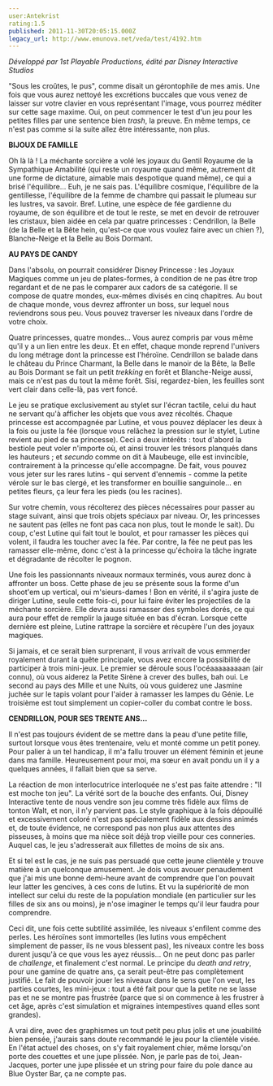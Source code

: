```yaml
---
user:Antekrist
rating:1.5
published: 2011-11-30T20:05:15.000Z
legacy_url: http://www.emunova.net/veda/test/4192.htm
---
```

_Développé par 1st Playable Productions, édité par Disney Interactive Studios_  

  

"Sous les croûtes, le pus", comme disait un gérontophile de mes amis. Une fois que vous aurez nettoyé les excrétions buccales que vous venez de laisser sur votre clavier en vous représentant l'image, vous pourrez méditer sur cette sage maxime. Oui, on peut commencer le test d'un jeu pour les petites filles par une sentence bien _trash_, la preuve. En même temps, ce n'est pas comme si la suite allez être intéressante, non plus.  

  

**BIJOUX DE FAMILLE**  

Oh là là ! La méchante sorcière a volé les joyaux du Gentil Royaume de la Sympathique Amabilité (qui reste un royaume quand même, autrement dit une forme de dictature, aimable mais despotique quand même), ce qui a brisé l'équilibre... Euh, je ne sais pas. L'équilibre cosmique, l'équilibre de la gentillesse, l'équilibre de la femme de chambre qui passait le plumeau sur les lustres, va savoir. Bref. Lutine, une espèce de fée gardienne du royaume, de son équilibre et de tout le reste, se met en devoir de retrouver les cristaux, bien aidée en cela par quatre princesses : Cendrillon, la Belle (de la Belle et la Bête hein, qu'est-ce que vous voulez faire avec un chien ?), Blanche-Neige et la Belle au Bois Dormant.  

  

**AU PAYS DE CANDY**  

Dans l'absolu, on pourrait considérer Disney Princesse : les Joyaux Magiques comme un jeu de plates-formes, à condition de ne pas être trop regardant et de ne pas le comparer aux cadors de sa catégorie. Il se compose de quatre mondes, eux-mêmes divisés en cinq chapitres. Au bout de chaque monde, vous devrez affronter un boss, sur lequel nous reviendrons sous peu. Vous pouvez traverser les niveaux dans l'ordre de votre choix.  

Quatre princesses, quatre mondes... Vous aurez compris par vous même qu'il y a un lien entre les deux. Et en effet, chaque monde reprend l'univers du long métrage dont la princesse est l'héroïne. Cendrillon se balade dans le château du Prince Charmant, la Belle dans le manoir de la Bête, la Belle au Bois Dormant se fait un petit _trekking_ en forêt et Blanche-Neige aussi, mais ce n'est pas du tout la même forêt. Sisi, regardez-bien, les feuilles sont vert clair dans celle-là, pas vert foncé.  

Le jeu se pratique exclusivement au stylet sur l'écran tactile, celui du haut ne servant qu'à afficher les objets que vous avez récoltés. Chaque princesse est accompagnée par Lutine, et vous pouvez déplacer les deux à la fois ou juste la fée (lorsque vous relâchez la pression sur le stylet, Lutine revient au pied de sa princesse). Ceci a deux intérêts : tout d'abord la bestiole peut voler n'importe où, et ainsi trouver les trésors planqués dans les hauteurs ; et _secundo_ comme on dit à Maubeuge, elle est invincible, contrairement à la princesse qu'elle accompagne. De fait, vous pouvez vous jeter sur les rares lutins - qui servent d'ennemis - comme la petite vérole sur le bas clergé, et les transformer en bouillie sanguinole... en petites fleurs, ça leur fera les pieds (ou les racines).  

Sur votre chemin, vous récolterez des pièces nécessaires pour passer au stage suivant, ainsi que trois objets spéciaux par niveau. Or, les princesses ne sautent pas (elles ne font pas caca non plus, tout le monde le sait). Du coup, c'est Lutine qui fait tout le boulot, et pour ramasser les pièces qui volent, il faudra les toucher avec la fée. Par contre, la fée ne peut pas les ramasser elle-même, donc c'est à la princesse qu'échoira la tâche ingrate et dégradante de récolter le pognon.  

Une fois les passionnants niveaux normaux terminés, vous aurez donc à affronter un boss. Cette phase de jeu se présente sous la forme d'un shoot'em up vertical, oui m'sieurs-dames ! Bon en vérité, il s'agira juste de diriger Lutine, seule cette fois-ci, pour lui faire éviter les projectiles de la méchante sorcière. Elle devra aussi ramasser des symboles dorés, ce qui aura pour effet de remplir la jauge située en bas d'écran. Lorsque cette dernière est pleine, Lutine rattrape la sorcière et récupère l'un des joyaux magiques.  

Si jamais, et ce serait bien surprenant, il vous arrivait de vous emmerder royalement durant la quête principale, vous avez encore la possibilité de participer à trois mini-jeux. Le premier se déroule sous l'océaaaaaaaaan (air connu), où vous aiderez la Petite Sirène à crever des bulles, bah oui. Le second au pays des Mille et une Nuits, où vous guiderez une Jasmine juchée sur le tapis volant pour l'aider à ramasser les lampes du Génie. Le troisième est tout simplement un copier-coller du combat contre le boss.  

  

**CENDRILLON, POUR SES TRENTE ANS...**  

Il n'est pas toujours évident de se mettre dans la peau d'une petite fille, surtout lorsque vous êtes trentenaire, velu et monté comme un petit poney. Pour palier à un tel handicap, il m'a fallu trouver un élément féminin et jeune dans ma famille. Heureusement pour moi, ma sœur en avait pondu un il y a quelques années, il fallait bien que sa serve.  

La réaction de mon interlocutrice interloquée ne s'est pas faite attendre : "Il est moche ton jeu". La vérité sort de la bouche des enfants. Oui, Disney Interactive tente de nous vendre son jeu comme très fidèle aux films de tonton Walt, et non, il n'y parvient pas. Le style graphique à la fois dépouillé et excessivement coloré n'est pas spécialement fidèle aux dessins animés et, de toute évidence, ne correspond pas non plus aux attentes des pisseuses, à moins que ma nièce soit déjà trop vieille pour ces conneries. Auquel cas, le jeu s'adresserait aux fillettes de moins de six ans.  

Et si tel est le cas, je ne suis pas persuadé que cette jeune clientèle y trouve matière à un quelconque amusement. Je dois vous avouer penaudement que j'ai mis une bonne demi-heure avant de comprendre que l'on pouvait leur latter les gencives, à ces cons de lutins. Et vu la supériorité de mon intellect sur celui du reste de la population mondiale (en particulier sur les filles de six ans ou moins), je n'ose imaginer le temps qu'il leur faudra pour comprendre.  

Ceci dit, une fois cette subtilité assimilée, les niveaux s'enfilent comme des perles. Les héroïnes sont immortelles (les lutins vous empêchent simplement de passer, ils ne vous blessent pas), les niveaux contre les boss durent jusqu'à ce que vous les ayez réussis... On ne peut donc pas parler de _challenge_, et finalement c'est normal. Le principe du _death and retry_, pour une gamine de quatre ans, ça serait peut-être pas complètement justifié. Le fait de pouvoir jouer les niveaux dans le sens que l'on veut, les parties courtes, les mini-jeux : tout a été fait pour que la petite ne se lasse pas et ne se montre pas frustrée (parce que si on commence à les frustrer à cet âge, après c'est simulation et migraines intempestives quand elles sont grandes).  

A vrai dire, avec des graphismes un tout petit peu plus jolis et une jouabilité bien pensée, j'aurais sans doute recommandé le jeu pour la clientèle visée. En l'état actuel des choses, on s'y fait royalement chier, même lorsqu'on porte des couettes et une jupe plissée. Non, je parle pas de toi, Jean-Jacques, porter une jupe plissée et un string pour faire du pole dance au Blue Oyster Bar, ça ne compte pas.